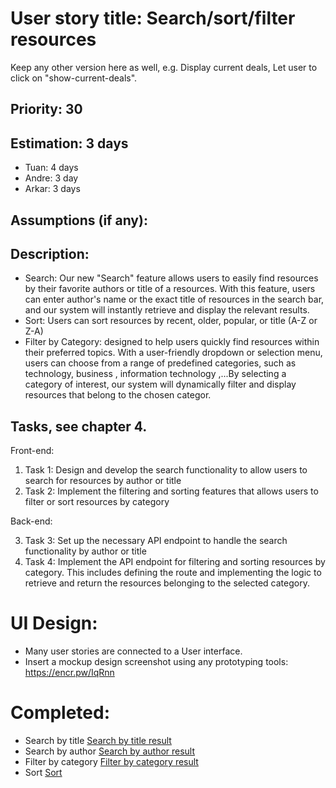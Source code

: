 # User story title: Search/sort/filter resources

Keep any other version here as well, e.g. Display current deals, Let user to click on "show-current-deals".

## Priority: 30

## Estimation: 3 days

- Tuan: 4 days
- Andre: 3 day
- Arkar: 3 days

## Assumptions (if any):

## Description:

- Search: Our new "Search" feature allows users to easily find resources by their favorite authors or title of a resources. With this feature, users can enter author's name or the exact title of resources in the search bar, and our system will instantly retrieve and display the relevant results.
- Sort: Users can sort resources by recent, older, popular, or title (A-Z or Z-A)
- Filter by Category: designed to help users quickly find resources within their preferred topics. With a user-friendly dropdown or selection menu, users can choose from a range of predefined categories, such as technology, business , information technology ,...By selecting a category of interest, our system will dynamically filter and display resources that belong to the chosen categor.

## Tasks, see chapter 4.

Front-end:

1. Task 1: Design and develop the search functionality to allow users to search for resources by author or title
2. Task 2: Implement the filtering and sorting features that allows users to filter or sort resources by category

Back-end:

3. Task 3: Set up the necessary API endpoint to handle the search functionality by author or title
4. Task 4: Implement the API endpoint for filtering and sorting resources by category. This includes defining the route and implementing the logic to retrieve and return the resources belonging to the selected category.

# UI Design:

- Many user stories are connected to a User interface.
- Insert a mockup design screenshot using any prototyping tools: https://encr.pw/IqRnn

# Completed:

- Search by title
  [Search by title result](../img/search_resources_by_title.png)
- Search by author
  [Search by author result](../img/search_resources_by_author.png)
- Filter by category
  [Filter by category result](../img/filter_resources.png)
- Sort
  [Sort](../img/sort_resources.png)
